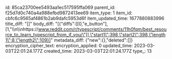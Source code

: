id: 85ca23700ee5493aa1ec517595ffa069
parent_id: f25d7d0c740a4a988efbd9872413ee69
item_type: 1
item_id: cbfc6c9565af4861b2ab9dafc5953d6f
item_updated_time: 1677880883996
title_diff: "[]"
body_diff: "[{\"diffs\":[[0,\"e_button\"],[1,\"\\\n\\\nhttps://www.reddit.com/r/typescript/comments/11h0fqm/best_resource_to_learn_typescript_from_if_you/\"]],\"start1\":398,\"start2\":398,\"length1\":8,\"length2\":109}]"
metadata_diff: {"new":{},"deleted":[]}
encryption_cipher_text: 
encryption_applied: 0
updated_time: 2023-03-03T22:01:24.177Z
created_time: 2023-03-03T22:01:24.177Z
type_: 13
